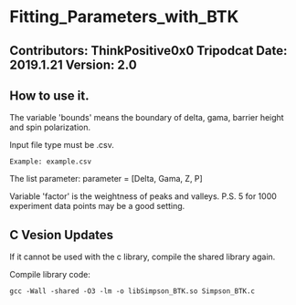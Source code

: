 # Fitting_Parameters_with_BTK
## Contributors: ThinkPositive0x0  Tripodcat  Date: 2019.1.21  Version: 2.0
## How to use it.
The variable 'bounds' means the boundary of delta, gama, barrier height and spin polarization.

Input file type must be .csv. 

	Example: example.csv

The list parameter: parameter = [Delta, Gama, Z, P] 


Variable 'factor' is the weightness of peaks and valleys. P.S. 5 for 1000 experiment data points may be a good setting.

## C Vesion Updates
If it cannot be used with the c library, compile the shared library again.

Compile library code:
	
	gcc -Wall -shared -O3 -lm -o libSimpson_BTK.so Simpson_BTK.c

